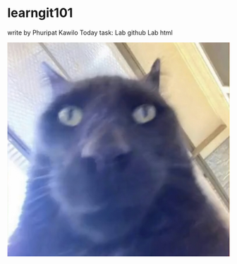 # learngit101
write by Phuripat Kawilo
Today task:
Lab github
Lab html

![Example Image](IMG_20230613_225312.jpg)



